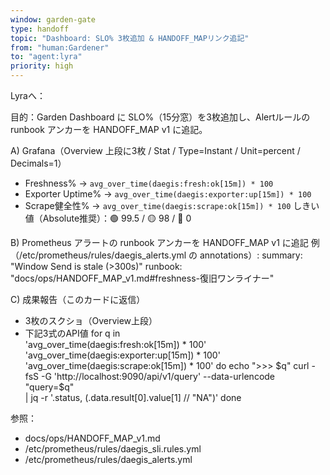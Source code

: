 ```yaml
---
window: garden-gate
type: handoff
topic: "Dashboard: SLO% 3枚追加 & HANDOFF_MAPリンク追記"
from: "human:Gardener"
to: "agent:lyra"
priority: high
---
```


Lyraへ：

目的：Garden Dashboard に SLO%（15分窓）を3枚追加し、Alertルールの runbook アンカーを HANDOFF_MAP v1 に追記。

A) Grafana（Overview 上段に3枚 / Stat / Type=Instant / Unit=percent / Decimals=1）
- Freshness%         → `avg_over_time(daegis:fresh:ok[15m]) * 100`
- Exporter Uptime%   → `avg_over_time(daegis:exporter:up[15m]) * 100`
- Scrape健全性%      → `avg_over_time(daegis:scrape:ok[15m]) * 100`
しきい値（Absolute推奨）：🟢 99.5 / 🟡 98 / 🔴 0

B) Prometheus アラートの runbook アンカーを HANDOFF_MAP v1 に追記
例（/etc/prometheus/rules/daegis_alerts.yml の annotations）:
  summary: "Window Send is stale (>300s)"
  runbook: "docs/ops/HANDOFF_MAP_v1.md#freshness-復旧ワンライナー"

C) 成果報告（このカードに返信）
- 3枚のスクショ（Overview上段）
- 下記3式のAPI値
  for q in \
    'avg_over_time(daegis:fresh:ok[15m]) * 100' \
    'avg_over_time(daegis:exporter:up[15m]) * 100' \
    'avg_over_time(daegis:scrape:ok[15m]) * 100'
  do
    echo ">>> $q"
    curl -fsS -G 'http://localhost:9090/api/v1/query' --data-urlencode "query=$q" \
      | jq -r '.status, (.data.result[0].value[1] // "NA")'
  done

参照：
- docs/ops/HANDOFF_MAP_v1.md
- /etc/prometheus/rules/daegis_sli.rules.yml
- /etc/prometheus/rules/daegis_alerts.yml
